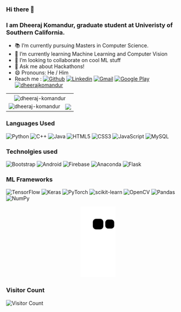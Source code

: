 ### Hi there 👋

### I am Dheeraj Komandur, graduate student at Univeristy of Southern California.

- 📚 I’m currently pursuing Masters in Computer Science.
- 🌱 I’m currently learning Machine Learning and Computer Vision
- 👯 I’m looking to collaborate on cool ML stuff
- 💬 Ask me about Hackathons!
- 😄 Pronouns: He / Him
- Reach me :
[![Github](https://img.shields.io/badge/-Github-000?&logo=Github&logoColor=white)](https://github.com/dheeraj-komandur)
[![Linkedin](https://img.shields.io/badge/-LinkedIn-blue?&logo=Linkedin&logoColor=white)](https://www.linkedin.com/in/dheeraj-komandur/)
[![Gmail](https://img.shields.io/badge/-Gmail-c14438?&logo=Gmail&logoColor=white)](mailto:dheerajkomandur@gmail.com)
[![Google Play](https://img.shields.io/badge/-Google%20Play-grey?&logo=googleplay&logoColor=white)](https://play.google.com/store/apps/developer?id=CreationDevs&hl=en_IN&gl=US)
[![dheerajkomandur](https://img.shields.io/badge/dheerajkomandur-.com-blue)](https://www.dheerajkomandur.com/)


 <table border = "0">
 <tr>
   <td colspan="2" align="center">
     <img align = "center" src="https://github-readme-stats.vercel.app/api/top-langs/?username=dheeraj-komandur&layout=compact&hide=html&theme=tokyonight" alt="dheeraj-komandur" />
   </td>
  </tr>
  <tr>
    <td>
 <img src="https://github-readme-stats.vercel.app/api?username=dheeraj-komandur&show_icons=true&theme=tokyonight" alt="dheeraj-komandur" />
   </td>
    
    
   <td>  
    
  
 <img align="center" src="https://github-readme-streak-stats.herokuapp.com/?user=dheeraj-komandur&theme=tokyonight" />
     </td>
      </tr>
  </table>
  
### Languages Used
![Python](https://img.shields.io/badge/python-3670A0?style=for-the-badge&logo=python&logoColor=ffdd54)
![C++](https://img.shields.io/badge/c++-%2300599C.svg?style=for-the-badge&logo=c%2B%2B&logoColor=white)
![Java](https://img.shields.io/badge/java-%23ED8B00.svg?style=for-the-badge&logo=java&logoColor=white)
![HTML5](https://img.shields.io/badge/html5-%23E34F26.svg?style=for-the-badge&logo=html5&logoColor=white)
![CSS3](https://img.shields.io/badge/css3-%231572B6.svg?style=for-the-badge&logo=css3&logoColor=white)
![JavaScript](https://img.shields.io/badge/javascript-%23323330.svg?style=for-the-badge&logo=javascript&logoColor=%23F7DF1E)
![MySQL](https://img.shields.io/badge/mysql-%2300f.svg?style=for-the-badge&logo=mysql&logoColor=white)

### Technolgies used
![Bootstrap](https://img.shields.io/badge/bootstrap-%23563D7C.svg?style=for-the-badge&logo=bootstrap&logoColor=white)
![Android](https://img.shields.io/badge/Android-3DDC84?style=for-the-badge&logo=android&logoColor=white)
![Firebase](https://img.shields.io/badge/firebase-%23039BE5.svg?style=for-the-badge&logo=firebase)
![Anaconda](https://img.shields.io/badge/Anaconda-%2344A833.svg?style=for-the-badge&logo=anaconda&logoColor=white)
![Flask](https://img.shields.io/badge/flask-%23000.svg?style=for-the-badge&logo=flask&logoColor=white)

### ML Frameworks
![TensorFlow](https://img.shields.io/badge/TensorFlow-%23FF6F00.svg?style=for-the-badge&logo=TensorFlow&logoColor=white)
![Keras](https://img.shields.io/badge/Keras-%23D00000.svg?style=for-the-badge&logo=Keras&logoColor=white)
![PyTorch](https://img.shields.io/badge/PyTorch-%23EE4C2C.svg?style=for-the-badge&logo=PyTorch&logoColor=white)
![scikit-learn](https://img.shields.io/badge/scikit--learn-%23F7931E.svg?style=for-the-badge&logo=scikit-learn&logoColor=white)
![OpenCV](https://img.shields.io/badge/opencv-%23white.svg?style=for-the-badge&logo=opencv&logoColor=white)
![Pandas](https://img.shields.io/badge/pandas-%23150458.svg?style=for-the-badge&logo=pandas&logoColor=white)
![NumPy](https://img.shields.io/badge/numpy-%23013243.svg?style=for-the-badge&logo=numpy&logoColor=white)

<p align="center">
  <img src="https://github.com/dheeraj-komandur/dheeraj-komandur/raw/output/github-contribution-grid-snake.svg" alt="snake"></center>
</p>

### Visitor Count

![Visitor Count](https://profile-counter.glitch.me/{dheeraj-komandur}/count.svg)

